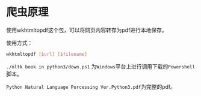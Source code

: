# 爬虫原理

使用wkhtmltopdf这个包，可以将网页内容转存为pdf进行本地保存。

使用方式：

```bash
wkhtmltopdf [$url] [$filename]
```

```./nltk book in python3/down.ps1``` 为```Windows```平台上进行调用下载的```Powershell```脚本。

```Python Natural Language Porcessing Ver.Python3.pdf```为完整的pdf。